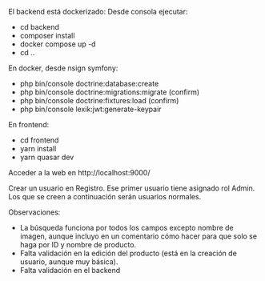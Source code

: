 El backend está dockerizado: 
Desde consola ejecutar:
- cd backend
- composer install
- docker compose up -d
- cd ..

En docker, desde nsign symfony:
- php bin/console doctrine:database:create
- php bin/console doctrine:migrations:migrate (confirm)
- php bin/console doctrine:fixtures:load (confirm)
- php bin/console lexik:jwt:generate-keypair

En frontend:
- cd frontend
- yarn install
- yarn quasar dev

Acceder a la web en http://localhost:9000/

Crear un usuario en Registro. Ese primer usuario tiene asignado rol Admin. Los que se creen a continuación serán usuarios normales.

Observaciones: 
- La búsqueda funciona por todos los campos excepto nombre de imagen, aunque incluyo en un comentario cómo hacer para que solo se haga por ID y nombre de producto.
- Falta validación en la edición del producto (está en la creación de usuario, aunque muy básica).
- Falta validación en el backend
